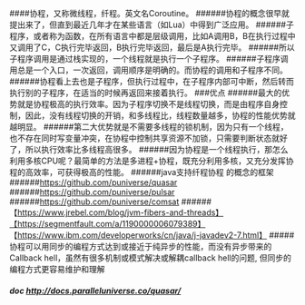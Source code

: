 ####协程，又称微线程，纤程。英文名Coroutine。
######协程的概念很早就提出来了，但直到最近几年才在某些语言（如Lua）中得到广泛应用。
######子程序，或者称为函数，在所有语言中都是层级调用，比如A调用B，B在执行过程中又调用了C，C执行完毕返回，B执行完毕返回，最后是A执行完毕。
######所以子程序调用是通过栈实现的，一个线程就是执行一个子程序。
######子程序调用总是一个入口，一次返回，调用顺序是明确的。而协程的调用和子程序不同。
######协程看上去也是子程序，但执行过程中，在子程序内部可中断，然后转而执行别的子程序，在适当的时候再返回来接着执行。
###优点
######最大的优势就是协程极高的执行效率。因为子程序切换不是线程切换，而是由程序自身控制，因此，没有线程切换的开销，和多线程比，线程数量越多，协程的性能优势就越明显。
######第二大优势就是不需要多线程的锁机制，因为只有一个线程，也不存在同时写变量冲突，在协程中控制共享资源不加锁，只需要判断状态就好了，所以执行效率比多线程高很多。
######因为协程是一个线程执行，那怎么利用多核CPU呢？最简单的方法是多进程+协程，既充分利用多核，又充分发挥协程的高效率，可获得极高的性能。
######java支持纤程协程 的概念的框架
######https://github.com/puniverse/quasar
######https://github.com/puniverse/pulsar
######https://github.com/puniverse/comsat
######【https://www.jrebel.com/blog/jvm-fibers-and-threads】【https://segmentfault.com/a/1190000006079389】 【https://www.ibm.com/developerworks/cn/java/j-javadev2-7.html】
#####协程可以用同步的编程方式达到或接近于纯异步的性能，而没有异步带来的Callback hell，虽然有很多机制或模式解决或解耦callback hell的问题, 但同步的编程方式更容易维护和理解
##### doc http://docs.paralleluniverse.co/quasar/
